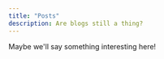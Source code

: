 ```yaml
---
title: "Posts"
description: Are blogs still a thing?
---
```

Maybe we'll say something interesting here!